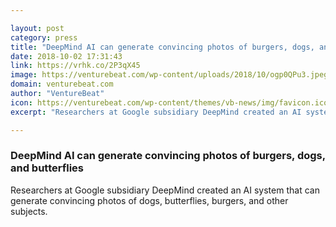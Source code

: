 ```yaml
---

layout: post
category: press
title: "DeepMind AI can generate convincing photos of burgers, dogs, and butterflies"
date: 2018-10-02 17:31:43
link: https://vrhk.co/2P3qX45
image: https://venturebeat.com/wp-content/uploads/2018/10/ogp0QPu3.jpeg?fit=1200%2C800&strip=all
domain: venturebeat.com
author: "VentureBeat"
icon: https://venturebeat.com/wp-content/themes/vb-news/img/favicon.ico
excerpt: "Researchers at Google subsidiary DeepMind created an AI system that can generate convincing photos of dogs, butterflies, burgers, and other subjects."

---
```


### DeepMind AI can generate convincing photos of burgers, dogs, and butterflies

Researchers at Google subsidiary DeepMind created an AI system that can generate convincing photos of dogs, butterflies, burgers, and other subjects.